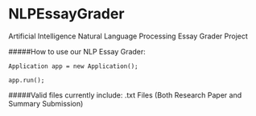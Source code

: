 # NLPEssayGrader
Artificial Intelligence Natural Language Processing Essay Grader Project

#####How to use our NLP Essay Grader:

`Application app = new Application();`

`app.run();`

#####Valid files currently include: 
.txt Files (Both Research Paper and Summary Submission)
